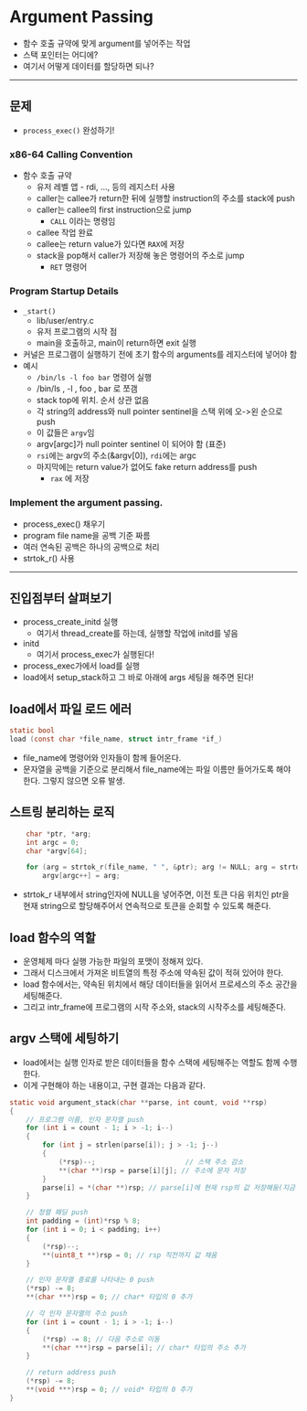 # Argument Passing 

- 함수 호출 규약에 맞게 argument를 넣어주는 작업
- 스택 포인터는 어디에?
- 여기서 어떻게 데이터를 할당하면 되나?

---

## 문제

- `process_exec()` 완성하기!

### x86-64 Calling Convention
- 함수 호출 규약
    - 유저 레벨 앱 - rdi, ..., 등의 레지스터 사용
    - caller는 callee가 return한 뒤에 실행할 instruction의 주소를 stack에 push
    - caller는 callee의 first instruction으로 jump
        - `CALL` 이라는 명령임
    - callee 작업 완료
    - callee는 return value가 있다면 `RAX`에 저장
    - stack을 pop해서 caller가 저장해 놓은 명령어의 주소로 jump
        - `RET` 명령어

### Program Startup Details
- `_start()`
    - lib/user/entry.c
    - 유저 프로그램의 시작 점 
    - main을 호출하고, main이 return하면 exit 실행
- 커널은 프로그램이 실행하기 전에 초기 함수의 arguments를 레지스터에 넣어야 함
- 예시 
    - `/bin/ls -l foo bar` 명령어 실행
    - /bin/ls , -l , foo , bar 로 쪼갬
    - stack top에 위치. 순서 상관 없음
    - 각 string의 address와 null pointer sentinel을 스택 위에 오->왼 순으로 push
    - 이 값들은 `argv`임
    - argv[argc]가 null pointer sentinel 이 되어야 함 (표준)
    - `rsi`에는 argv의 주소(&argv[0]), `rdi`에는 argc
    - 마지막에는 return value가 없어도 fake return address를 push
        - `rax` 에 저장

### Implement the argument passing.

- process_exec() 채우기
- program file name을 공백 기준 짜름
- 여러 연속된 공백은 하나의 공백으로 처리
- strtok_r() 사용

---

## 진입점부터 살펴보기
- process_create_initd 실행
    - 여기서 thread_create를 하는데, 실행할 작업에 initd를 넣음
- initd
    - 여기서 process_exec가 실행된다!
- process_exec가에서 load를 실행
- load에서 setup_stack하고 그 바로 아래에 args 세팅을 해주면 된다! 

## load에서 파일 로드 에러
```c
static bool
load (const char *file_name, struct intr_frame *if_) 
```
- file_name에 명령어와 인자들이 함께 들어온다.
- 문자열을 공백을 기준으로 분리해서 file_name에는 파일 이름만 들어가도록 해야 한다. 그렇지 않으면 오류 발생.

## 스트링 분리하는 로직
```c
    char *ptr, *arg;
    int argc = 0;
    char *argv[64];

    for (arg = strtok_r(file_name, " ", &ptr); arg != NULL; arg = strtok_r(NULL, " ", &ptr))
        argv[argc++] = arg;
```
- strtok_r 내부에서 string인자에 NULL을 넣어주면, 이전 토큰 다음 위치인 ptr을 현재 string으로 할당해주어서 연속적으로 토큰을 순회할 수 있도록 해준다.

## load 함수의 역할
- 운영체제 마다 실행 가능한 파일의 포맷이 정해져 있다. 
- 그래서 디스크에서 가져온 비트열의 특정 주소에 약속된 값이 적혀 있어야 한다.
- load 함수에서는, 약속된 위치에서 해당 데이터들을 읽어서 프로세스의 주소 공간을 세팅해준다.
- 그리고 intr_frame에 프로그램의 시작 주소와, stack의 시작주소를 세팅해준다.

## argv 스택에 세팅하기
- load에서는 실행 인자로 받은 데이터들을 함수 스택에 세팅해주는 역할도 함께 수행한다.
- 이게 구현해야 하는 내용이고, 구현 결과는 다음과 같다.
```c
static void argument_stack(char **parse, int count, void **rsp)
{
    // 프로그램 이름, 인자 문자열 push
    for (int i = count - 1; i > -1; i--)
    {
        for (int j = strlen(parse[i]); j > -1; j--)
        {
            (*rsp)--;                      // 스택 주소 감소
            **(char **)rsp = parse[i][j]; // 주소에 문자 저장
        }
        parse[i] = *(char **)rsp; // parse[i]에 현재 rsp의 값 저장해둠(지금 저장한 인자가 시작하는 주소값)
    }

    // 정렬 패딩 push
    int padding = (int)*rsp % 8;
    for (int i = 0; i < padding; i++)
    {
        (*rsp)--;
        **(uint8_t **)rsp = 0; // rsp 직전까지 값 채움
    }

    // 인자 문자열 종료를 나타내는 0 push
    (*rsp) -= 8;
    **(char ***)rsp = 0; // char* 타입의 0 추가

    // 각 인자 문자열의 주소 push
    for (int i = count - 1; i > -1; i--)
    {
        (*rsp) -= 8; // 다음 주소로 이동
        **(char ***)rsp = parse[i]; // char* 타입의 주소 추가
    }

    // return address push
    (*rsp) -= 8;
    **(void ***)rsp = 0; // void* 타입의 0 추가
}
```
